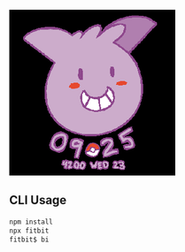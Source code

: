 [![Preview](dev/concept.png)](https://gam.fitbit.com/gallery/clock/2b28bb1d-5002-4fd1-a32b-59443be7596a)

## CLI Usage
```
npm install
npx fitbit
fitbit$ bi
```